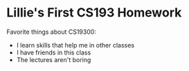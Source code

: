 # Lillie's First CS193 Homework
Favorite things about CS19300:
- I learn skills that help me in other classes
- I have friends in this class
- The lectures aren't boring

